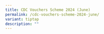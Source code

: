 ```yaml
---
title: CDC Vouchers Scheme 2024 (June)
permalink: /cdc-vouchers-scheme-2024-june/
variant: tiptap
description: ""
---
```

